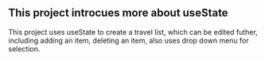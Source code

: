 ## This project introcues more about useState
This project uses useState to create a travel list, which can be edited futher, including adding an item, deleting an item, also uses drop down menu for selection.

